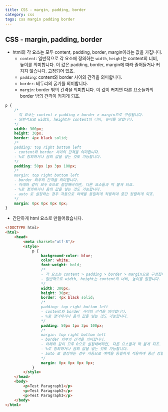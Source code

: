 ```yaml
---
title: CSS - margin, padding, border
category: css
tags: css margin padding border
---
```


## CSS - margin, padding, border

- html의 각 요소는 모두 content, padding, border, margin이라는 값을 가집니다.
  - `content`: 일반적으로 각 요소에 정의하는 `width`, `height`는 content의 너비, 높이를 의미합니다. 이 값은 padding, border, margin에 따라 줄어들거나 커지지 않습니다. 고정되어 있죠.
  - `padding`: content와 border 사이의 간격을 의미합니다.
  - `border`: 테두리의 굵기를 의미합니다.
  - `margin`: border 밖의 간격을 의미합니다. 이 값이 커지면 다른 요소들과의 border 밖의 간격이 커지게 되죠.

```css
p {
    /*
    - 각 요소는 content > padding > border > margin으로 구성됩니다.
    - 일반적으로 width, height는 content의 너비, 높이를 말합니다.
    */
    width: 300px;
    height: 30px;
    border: 4px black solid;
    /*
    padding: top right bottom left
    - content와 border 사이의 간격을 의미합니다.
    - %로 정의하거나 음의 값을 넣는 것도 가능합니다.
    */
    padding: 50px 1px 3px 100px;
    /*
    margin: top right bottom left
    - border 외부의 간격을 의미합니다. 
    - 아래와 같이 모두 0으로 설정해버리면, 다른 요소들과 딱 붙게 되죠.
    - %로 정의하거나 음의 값을 넣는 것도 가능합니다.
    - auto 로 설정하는 경우 자동으로 여백을 동일하게 적용하여 중간 정렬하게 되죠.
    */
    margin: 0px 0px 0px 0px;   
}
```

- 간단하게 html 요소로 만들어봤습니다.

```html
<!DOCTYPE html>
<html>
    <head>
        <meta charset="utf-8"/>
        <style>
            p {
                background-color: blue;
                color: white;
                font-weight: bold;
                /*
                - 각 요소는 content > padding > border > margin으로 구성됩니다.
                - 일반적으로 width, height는 content의 너비, 높이를 말합니다.
                */
                width: 300px;
                height: 30px;
                border: 4px black solid;
                /*
                padding: top right bottom left
                - content와 border 사이의 간격을 의미합니다.
                - %로 정의하거나 음의 값을 넣는 것도 가능합니다.
                */
                padding: 50px 1px 3px 100px;
                /*
                margin: top right bottom left
                - border 외부의 간격을 의미합니다. 
                - 아래와 같이 모두 0으로 설정해버리면, 다른 요소들과 딱 붙게 되죠.
                - %로 정의하거나 음의 값을 넣는 것도 가능합니다.
                - auto 로 설정하는 경우 자동으로 여백을 동일하게 적용하여 중간 정렬하게 되죠.
                */
                margin: 0px 0px 0px 0px;   
            }
        </style>
    </head>
    <body>
        <p>Test Paragraph1</p>
        <p>Test Paragraph2</p>
        <p>Test Paragraph3</p>
    </body>
</html>
```
